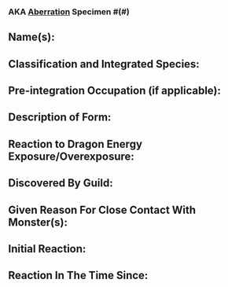 ### AKA [Aberration](Concepts/Aberration.md) Specimen #(#)
## Name(s):

## Classification and Integrated Species:

## Pre-integration Occupation (if applicable):

## Description of Form:

## Reaction to Dragon Energy Exposure/Overexposure:

## Discovered By Guild:

## Given Reason For Close Contact With Monster(s):

## Initial Reaction:

## Reaction In The Time Since:

